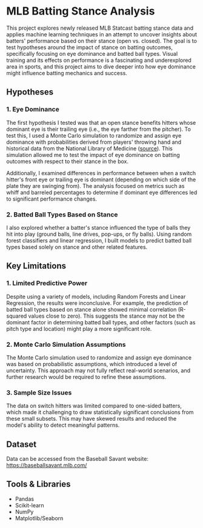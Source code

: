 # MLB Batting Stance Analysis
This project explores newly released MLB Statcast batting stance data and applies machine learning techniques in an attempt to uncover insights about batters' performance based on their stance (open vs. closed). The goal is to test hypotheses around the impact of stance on batting outcomes, specifically focusing on eye dominance and batted ball types. Visual training and its effects on performance is a fascinating and underexplored area in sports, and this project aims to dive deeper into how eye dominance might influence batting mechanics and success.

## Hypotheses 
### 1. Eye Dominance
The first hypothesis I tested was that an open stance benefits hitters whose dominant eye is their trailing eye (i.e., the eye farther from the pitcher). To test this, I used a Monte Carlo simulation to randomize and assign eye dominance with probabilities derived from players' throwing hand and historical data from the National Library of Medicine ([source](https://pubmed.ncbi.nlm.nih.gov/15513026/)). This simulation allowed me to test the impact of eye dominance on batting outcomes with respect to their stance in the box.

Additionally, I examined differences in performance between when a switch hitter's front eye or trailing eye is dominant (depending on which side of the plate they are swinging from). The analysis focused on metrics such as whiff and barreled percentages to determine if dominant eye differences led to significant performance changes. 

### 2. Batted Ball Types Based on Stance
I also explored whether a batter's stance influenced the type of balls they hit into play (ground balls, line drives, pop-ups, or fly balls). Using random forest classifiers and linear regression, I built models to predict batted ball types based solely on stance and other related features. 

## Key Limitations
### 1. Limited Predictive Power
Despite using a variety of models, including Random Forests and Linear Regression, the results were inconclusive. For example, the prediction of batted ball types based on stance alone showed minimal correlation (R-squared values close to zero). This suggests the stance may not be the dominant factor in determining batted ball types, and other factors (such as pitch type and location) might play a more significant role.

### 2. Monte Carlo Simulation Assumptions
The Monte Carlo simulation used to randomize and assign eye dominance was based on probabilistic assumptions, which introduced a level of uncertainty. This approach may not fully reflect real-world scenarios, and further research would be required to refine these assumptions.

### 3. Sample Size Issues
The data on switch hitters was limited compared to one-sided batters, which made it challenging to draw statistically significant conclusions from these small subsets. This may have skewed results and reduced the model's ability to detect meaningful patterns. 

## Dataset
Data can be accessed from the Baseball Savant website: https://baseballsavant.mlb.com/

## Tools & Libraries
- Pandas
- Scikit-learn
- NumPy
- Matplotlib/Seaborn
